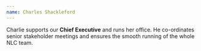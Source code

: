 ```yaml
---
name: Charles Shackleford
---
```

Charlie supports our **Chief Executive** and runs her office. He co-ordinates senior stakeholder meetings and ensures the smooth running of the whole NLC team.